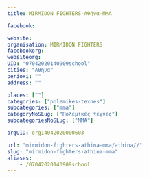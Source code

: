 ```yaml
---
title: MIRMIDON FIGHTERS-Αθήνα-MMA

facebook:

website:
organisation: MIRMIDON FIGHTERS
facebookorg:
websiteorg:
UID: "07042020140909school"
cities: "Αθήνα"
perioxi: ""
address: ""

places: [""]
categories: ["polemikes-texnes"]
subcategories: ["mma"]
categoryNoSLug: ["Πολεμικές τέχνες"]
subcategoriesNoSLug: ["MMA"]

orgUID: org14042020000603

url: "mirmidon-fighters-athina-mma/athina//"
slug: "mirmidon-fighters-athina-mma"
aliases:
    - /07042020140909school
---
```





